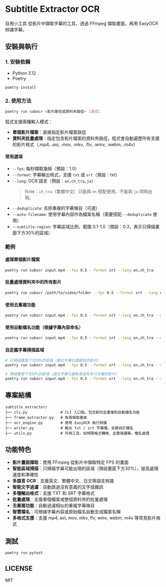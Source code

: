 # Subtitle Extractor OCR

自用小工具
從影片中擷取字幕的工具，透過 FFmpeg 擷取畫面，再用 EasyOCR 辨識字幕。

## 安裝與執行

### 1. 安裝依賴

- Python 3.12
- Poetry

```bash
poetry install
```

### 2. 使用方法

```bash
poetry run subocr <影片路徑或資料夾路徑> [選項]
```

程式支援兩種輸入模式：
- **單個影片檔案**：直接指定影片檔案路徑
- **資料夾批量處理**：指定包含影片檔案的資料夾路徑，程式會自動遍歷所有支援的影片格式（.mp4, .avi, .mov, .mkv, .flv, .wmv, .webm, .m4v）

#### 常用選項

- `--fps`: 每秒擷取幾幀（預設：1.0）
- `--format`: 字幕輸出格式，支援 `txt` 或 `srt`（預設：txt）
- `--lang`: OCR 語言（預設：`en,ch_tra,ja`）
  > Note：`ch_tra`（繁體中文）只能與 `en` 搭配使用，不能與 `ja` 同時出現。
- `--deduplicate`: 去除重複的字幕條目（可選）
- `--auto-filename`: 使用字幕內容作為檔案名稱（需要搭配 `--deduplicate` 使用）
- `--subtitle-region`: 字幕區域比例，範圍 0.1-1.0（預設：0.3，表示只掃描畫面下方30%的區域）

### 範例

#### 處理單個影片檔案
```bash
poetry run subocr input.mp4 --fps 0.5 --format srt --lang en,ch_tra
```

#### 批量處理資料夾中的所有影片
```bash
poetry run subocr /path/to/video/folder --fps 0.5 --format srt --lang en,ch_tra --deduplicate
```

#### 使用去重複功能
```bash
poetry run subocr input.mp4 --fps 0.5 --format srt --lang en,ch_tra --deduplicate
```

#### 使用自動檔名功能（根據字幕內容命名）
```bash
poetry run subocr input.mp4 --fps 0.5 --format srt --lang en,ch_tra --deduplicate --auto-filename
```

#### 自定義字幕掃描區域
```bash
# 只掃描畫面下方20%的區域（適合字幕位置較低的影片）
poetry run subocr input.mp4 --fps 0.5 --format srt --lang en,ch_tra --subtitle-region 0.2

# 掃描畫面下方50%的區域（適合字幕位置較高或有多行字幕的影片）
poetry run subocr input.mp4 --fps 0.5 --format srt --lang en,ch_tra --subtitle-region 0.5
```

## 專案結構

```tree
subtitle_extractor/
├── cli.py               # CLI 入口點，包含新的去重複和自動檔名功能
├── frame_extractor.py   # 負責擷取畫面
├── ocr_engine.py        # 使用 EasyOCR 執行辨識
├── writer.py            # 輸出 txt / srt 字幕檔，支援自訂檔名
├── utils.py             # 共用工具，如時間格式轉換、去重複邏輯、檔名處理
```

## 功能特色

- **影片畫面擷取**：使用 FFmpeg 從影片中擷取特定 FPS 的畫面
- **智能區域掃描**：只掃描字幕可能出現的區域（預設畫面下方30%），提高處理速度和準確性
- **多語言 OCR**：支援英文、繁體中文、日文等語言辨識
- **智能文字過濾**：自動跳過沒有意義的文字或雜訊
- **多種輸出格式**：支援 TXT 和 SRT 字幕格式
- **批量處理**：支援單個檔案或整個資料夾的批量處理
- **去重複功能**：自動過濾相似的重複字幕條目
- **智慧檔名**：可根據字幕內容或原始檔名自動生成檔案名稱
- **多格式支援**：支援 mp4, avi, mov, mkv, flv, wmv, webm, m4v 等常見影片格式

## 測試

```bash
poetry run pytest
```

## LICENSE

MIT
